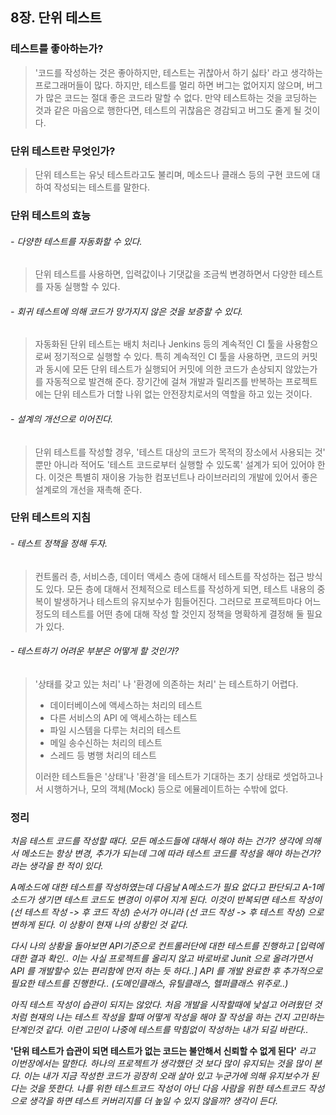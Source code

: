 8장. 단위 테스트
----------------

### 테스트를 좋아하는가?

> '코드를 작성하는 것은 좋아하지만, 테스트는 귀찮아서 하기 싫타' 라고 생각하는 프로그래머들이 많다. 하지만, 테스트를 멀리 하면 버그는 없어지지 않으며, 버그가 많은 코드는 절대 좋은 코드라 말할 수 없다. 만약 테스트하는 것을 코딩하는 것과 같은 마음으로 행한다면, 테스트의 귀찮음은 경감되고 버그도 줄게 될 것이다.

### 단위 테스트란 무엇인가?

> 단위 테스트는 유닛 테스트라고도 불리며, 메소드나 클래스 등의 구현 코드에 대하여 작성되는 테스트를 말한다.

### 단위 테스트의 효능

###### - 다양한 테스트를 자동화할 수 있다.

> 단위 테스트를 사용하면, 입력값이나 기댓값을 조금씩 변경하면서 다양한 테스트를 자동 실행할 수 있다.

###### - 회귀 테스트에 의해 코드가 망가지지 않은 것을 보증할 수 있다.

> 자동화된 단위 테스트는 배치 처리나 Jenkins 등의 계속적인 CI 툴을 사용함으로써 정기적으로 실행할 수 있다. 특히 계속적인 CI 툴을 사용하면, 코드의 커밋과 동시에 모든 단위 테스트가 실행되어 커밋에 의한 코드가 손상되지 않았는가를 자동적으로 발견해 준다. 장기간에 걸쳐 개발과 릴리즈를 반복하는 프로젝트에는 단위 테스트가 더할 나위 없는 안전장치로서의 역할을 하고 있는 것이다.

###### - 설계의 개선으로 이어진다.

> 단위 테스트를 작성할 경우, '테스트 대상의 코드가 목적의 장소에서 사용되는 것' 뿐만 아니라 적어도 '테스트 코드로부터 실행할 수 있도록' 설계가 되어 있어야 한다. 이것은 특별히 재이용 가능한 컴포넌트나 라이브러리의 개발에 있어서 좋은 설계로의 개선을 재촉해 준다.

### 단위 테스트의 지침

###### - 테스트 정책을 정해 두자.

> 컨트롤러 층, 서비스층, 데이터 액세스 층에 대해서 테스트를 작성하는 접근 방식도 있다. 모든 층에 대해서 전체적으로 테스트를 작성하게 되면, 테스트 내용의 중복이 발생하거나 테스트의 유지보수가 힘들어진다. 그러므로 프로젝트마다 어느 정도의 테스트를 어떤 층에 대해 작성 할 것인지 정책을 명확하게 결정해 둘 필요가 있다.

###### - 테스트하기 어려운 부분은 어떻게 할 것인가?

> '상태를 갖고 있는 처리' 나 '환경에 의존하는 처리' 는 테스트하기 어렵다.
>
> -	데이터베이스에 액세스하는 처리의 테스트
> -	다른 서비스의 API 에 액세스하는 테스트
> -	파일 시스템을 다루는 처리의 테스트
> -	메일 송수신하는 처리의 테스트
> -	스레드 등 병행 처리의 테스트
>
> 이러한 테스트들은 '상태'나 '환경'을 테스트가 기대하는 초기 상태로 셋업하고나서 시행하거나, 모의 객체(Mock) 등으로 에뮬레이트하는 수밖에 없다.

### 정리

*처음 테스트 코드를 작성할 때다. 모든 메소드들에 대해서 해야 하는 건가? 생각에 의해서 메소드는 항상 변경, 추가가 되는데 그에 따라 테스트 코드를 작성을 해야 하는건가? 라는 생각을 한 적이 있다.*

*A메소드에 대한 테스트를 작성하였는데 다음날 A메소드가 필요 없다고 판단되고 A-1메소드가 생기면 테스트 코드도 변경이 이루어 지게 된다. 이것이 반복되면 테스트 작성이 (선 테스트 작성 -> 후 코드 작성) 순서가 아니라 (선 코드 작성 -> 후 테스트 작성) 으로 변하게 된다. 이 상황이 현재 나의 상황인 것 같다.*

*다시 나의 상황을 돌아보면 API기준으로 컨트롤러단에 대한 테스트를 진행하고 [입력에 대한 결과 확인.. 이는 사실 프로젝트를 올리지 않고 바로바로 Junit 으로 올려가면서 API 를 개발할수 있는 편리함에 먼저 하는 듯 하다..] API 를 개발 완료한 후 추가적으로 필요한 테스트를 진행한다.. (도메인클래스, 유틸클래스, 헬퍼클래스 위주로..)*

*아직 테스트 작성이 습관이 되지는 않았다. 처음 개발을 시작할때에 낯설고 어려웠던 것 처럼 현재의 나는 테스트 작성을 할때 어떻게 작성을 해야 잘 작성을 하는 건지 고민하는 단계인것 같다. 이런 고민이 나중에 테스트를 막힘없이 작성하는 내가 되길 바란다..*

**'단위 테스트가 습관이 되면 테스트가 없는 코드는 불안해서 신뢰할 수 없게 된다'** *라고 이번장에서는 말한다. 하나의 프로젝트가 생각했던 것 보다 많이 유지되는 것을 많이 본다. 이는 내가 지금 작성한 코드가 굉장히 오래 살아 있고 누군가에 의해 유지보수가 된다는 것을 뜻한다. 나를 위한 테스트코드 작성이 아닌 다음 사람을 위한 테스트코드 작성으로 생각을 하면 테스트 커버리지를 더 높일 수 있지 않을까? 생각이 든다.*
